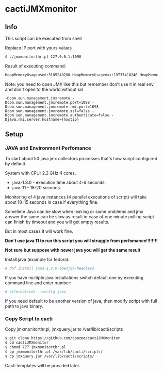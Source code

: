 # cactiJMXmonitor

## Info

This script can be executed from shell

Replace IP port with yours values

```bash
$ ./jmxmonitorthr.pl 127.0.0.1:1098

```

Result of executing command:

```bash
HeapMemoryUsageused:3105249280 HeapMemoryUsagemax:10737418240 HeapMemoryUsagecommitted:10737418240 NonHeapMemoryUsageused:244632312 NonHeapMemoryUsagecommitted:255975424 Metaspaceused:157534160 Metaspacecommitted:164462592 G1EdenSpaceused:2176843776 G1EdenSpacecommitted:6710886400 G1SurvivorSpaceused:54525952 G1SurvivorSpacecommitted:54525952 G1OldGenused:924211200 G1OldGencommitted:3972005888 G1OldGenmax:10737418240 CompressedClassSpaceused:19339016 CompressedClassSpacecommitted:22044672 CompressedClassSpacemax:1073741824 G1OldGenerationCollectionCount:0 G1OldGenerationCollectionTime:0 G1OldGenerationLastGcInfoduration:null G1YoungGenerationCollectionCount:129 G1YoungGenerationSweepCollectionTime:7282 G1YoungGenerationSweepLastGcInfoduration:100 ProcessCpuLoad:2 SystemCpuLoad:3 OpenFileDescriptorCount:178 MaxFileDescriptorCount:1048576 CommittedVirtualMemorySize:15482507264 TotalSwapSpaceSize:0 FreeSwapSpaceSize:0 FreePhysicalMemorySize:1820565504 TotalPhysicalMemorySize:15599792128 ThreadCount:142 DaemonThreadCount:100 TotalStartedThreadCount:888 TotalLoadedClassCount:28649 LoadedClassCount:28648 UnloadedClassCount:1

```

Note: you need to open JMX like this but remember don't use it in real env and don't open to the world without ssl
```
-Dcom.sun.management.jmxremote -Dcom.sun.management.jmxremote.port=1098 -Dcom.sun.management.jmxremote.rmi.port=1098 -Dcom.sun.management.jmxremote.ssl=false -Dcom.sun.management.jmxremote.authenticate=false -Djava.rmi.server.hostname={hostip}
```


## Setup

### JAVA and Environment Perfomance

 To start about 50 java jmx collectors processes that's how script configured by default.
 
 System with CPU: 2.3 GHz 4 cores.
  - java-1.8.0 - execution time about 4-6 seconds;
  - java-11 - 18-20 seconds.
  
  Monitoring of 4 java instances (4 parallel executions of script) will take about 10-15 seconds in case if everything fine.
  
  Sometime Java can be slow when leaking or some problems and jmx answer the same can be slow as result in case of one minute polling script can finish by timeout and you will get empty results.
  
  But in most cases it will work fine.
  
  **Don't use java 11 to run this script you will struggle from perfomance!!!!!!!!**
  
  **Not sure but suppose with newer java you will get the same result**

Install java (example for fedora):
```bash
# dnf install java-1.8.0-openjdk-headless
```

If you have multiple java installations switch default one by executing command line and enter number:
```bash
# alternatives --config java
```

If you need default to be another version of java, then modify script with full path to java binary.

### Copy Script to cacti

Copy jmxmonitorthr.pl, jmxquery.jar to /var/lib/cacti/scripts

```bash
$ git clone https://github.com/coozoo/cactiJMXmonitor
$ cd cactiJMXmonitor
$ chmod 777 jmxmonitorthr.pl
$ cp jmxmonitorthr.pl /var/lib/cacti/scripts/
$ cp jmxquery.jar /var/lib/cacti/scripts/
```

Cacti templates will be provided later.
